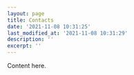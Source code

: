 ```yaml
---
layout: page
title: Contacts
date: '2021-11-08 10:31:25'
last_modified_at: '2021-11-08 10:31:29'
description: ''
excerpt: ''
---
```

Content here.